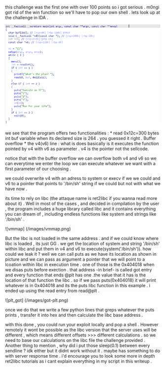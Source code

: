

this challenge was the first one with over 100 points so i got serious . m0ngi got rid of the win function so we'll have to pop our own shell . 
lets look up at the challenge in IDA . 


![ida](/images/ida.png)

we see that the program offers two functionalities : 
    * read 0x12c=300 bytes int buf variable when its declared size is 264 . you guessed it right . Buffer overflow 
    * the v4(v6) line : what is does basically is it executes the function pointed by v4 with v6 as parameter . v4 is the pointer not the sellcode.

notice that with the buffer overflow we can overflow both v4 and v6 so we can everytime we enter the loop we can execute whatever we want with a first parameter of our choosing . 

we could overwrite v4 with an adress to system or execv if we we could and v6 to a pointer that points to '/bin/sh' string if we could but not with what we have now . 

its time to rely on libc (the attaque name is ret2libc if you wanna read more about it) . Well in most of the cases , and decided in compilation by the user , the program includes a huge library called libc and it contains everything you can dream of , including endless functions like system and strings like '/bin/sh' . 

![vmmap] (/images/vmmap.png)



But the libc is not loaded in the same address . and if we could know where libc is loaded , its just GG . we get the location of system and string '/bin/sh' within libc and put them in v4 and v6 to execute(system('/bin/sh')). 
how could we leak it ? well we can call puts as we have its location as shown in picture and we can pass as argument a pointer that we will point to a lcoation within libc in execution time . one of those is the 0x404018 when we disas puts before exection . that address -in brief- is called got entry and every function that ends @plt has one .the value that it has is the location of that function the libc . so if we pass puts(0x404018) it will print whatever is in 0x404018 and its the puts libc function in this example . i ended up using the read entry from read@plt .

![plt_got] (/images/got-plt.png)


once we do that we write a few python lines that greps whatever the puts prints , transfer it into hex and then calculate the libc base address . 

with this done , you could run your exploit locally and pop a shell . However remotely it wont be possible as the libc version that the server uses will be different , which means different offsets >>> different calculations . so we need to base our calculations on the libc file the challenge provided . 
Another thing to mention , why did i put those sleep(0.1) between every sendline ? idk either but it didnt work without it . maybe has something to do with server response time . 
i'd encourage you to look some more in depth ret2libc tutorials as i cant explain everything in my script in this writeup . 


